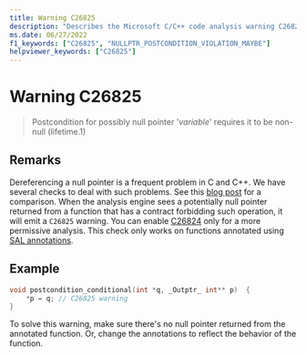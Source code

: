 ```yaml
---
title: Warning C26825
description: "Describes the Microsoft C/C++ code analysis warning C26825, its causes, and how to address it."
ms.date: 06/27/2022
f1_keywords: ["C26825", "NULLPTR_POSTCONDITION_VIOLATION_MAYBE"]
helpviewer_keywords: ["C26825"]
---
```

# Warning C26825

> Postcondition for possibly null pointer '*variable*' requires it to be non-null (lifetime.1)

## Remarks

Dereferencing a null pointer is a frequent problem in C and C++. We have several checks to deal with such problems. See this [blog post](https://devblogs.microsoft.com/cppblog/improved-null-pointer-dereference-detection-in-visual-studio-2022-version-17-0-preview-4/) for a comparison. When the analysis engine sees a potentially null pointer returned from a function that has a contract forbidding such operation, it will emit a `C26825` warning. You can enable [C26824](../code-quality/c26824.md) only for a more permissive analysis. This check only works on functions annotated using [SAL annotations](../code-quality/understanding-sal.md).

## Example

```cpp
void postcondition_conditional(int *q, _Outptr_ int** p)  { 
    *p = q; // C26825 warning 
} 
```

To solve this warning, make sure there's no null pointer returned from the annotated function. Or, change the annotations to reflect the behavior of the function.
